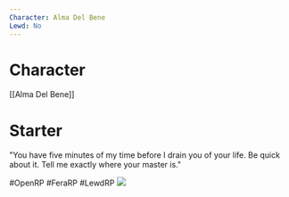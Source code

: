 ```yaml
---
Character: Alma Del Bene
Lewd: No
---
```

# Character
[[Alma Del Bene]]

# Starter
"You have five minutes of my time before I drain you of your life. Be quick about it. Tell me exactly where your master is."
  
#OpenRP #FeraRP #LewdRP 
![](beautiful-redhead-cosplayer-girl-wearing-victorian-style-steampunk-costume-big-breast-deep-neckline-touches-pocket-watch-142326228.jpg)